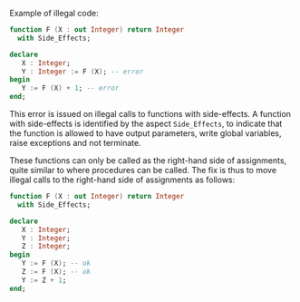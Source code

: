 Example of illegal code:

```ada
function F (X : out Integer) return Integer
  with Side_Effects;

declare
   X : Integer;
   Y : Integer := F (X); -- error
begin
   Y := F (X) + 1; -- error
end;
```

This error is issued on illegal calls to functions with side-effects. A
function with side-effects is identified by the aspect `Side_Effects`, to
indicate that the function is allowed to have output parameters, write global
variables, raise exceptions and not terminate.

These functions can only be called as the right-hand side of assignments, quite
similar to where procedures can be called. The fix is thus to move illegal
calls to the right-hand side of assignments as follows:

```ada
function F (X : out Integer) return Integer
  with Side_Effects;

declare
   X : Integer;
   Y : Integer;
   Z : Integer;
begin
   Y := F (X); -- ok
   Z := F (X); -- ok
   Y := Z + 1;
end;
```
